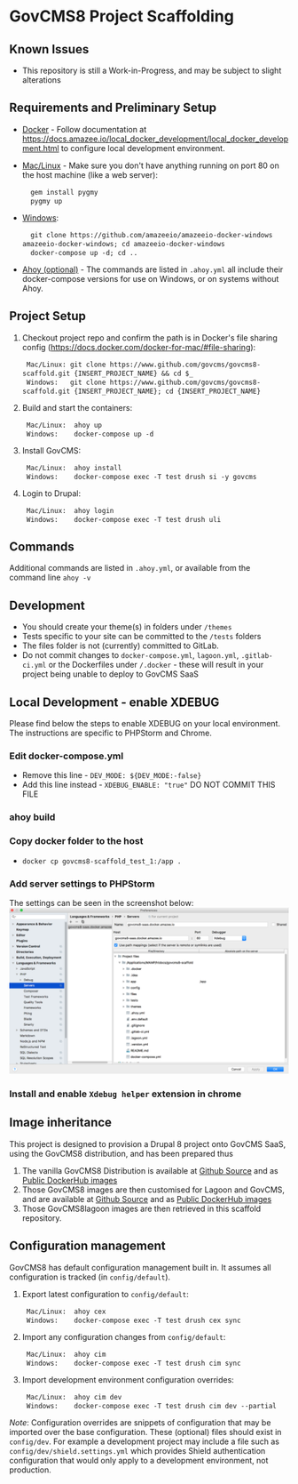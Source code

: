# GovCMS8 Project Scaffolding

## Known Issues

* This repository is still a Work-in-Progress, and may be subject to slight alterations

## Requirements and Preliminary Setup

* [Docker](https://docs.docker.com/install/) - Follow documentation at https://docs.amazee.io/local_docker_development/local_docker_development.html to configure local development environment.

* [Mac/Linux](https://docs.amazee.io/local_docker_development/pygmy.html) - Make sure you don't have anything running on port 80 on the host machine (like a web server):

        gem install pygmy
        pygmy up

* [Windows](https://docs.amazee.io/local_docker_development/windows.html):    

        git clone https://github.com/amazeeio/amazeeio-docker-windows amazeeio-docker-windows; cd amazeeio-docker-windows
        docker-compose up -d; cd ..

* [Ahoy (optional)](http://ahoy-cli.readthedocs.io/en/latest/#installation) - The commands are listed in `.ahoy.yml` all include their docker-compose versions for use on Windows, or on systems without Ahoy.

## Project Setup

1. Checkout project repo and confirm the path is in Docker's file sharing config (https://docs.docker.com/docker-for-mac/#file-sharing):

        Mac/Linux: git clone https://www.github.com/govcms/govcms8-scaffold.git {INSERT_PROJECT_NAME} && cd $_
        Windows:   git clone https://www.github.com/govcms/govcms8-scaffold.git {INSERT_PROJECT_NAME}; cd {INSERT_PROJECT_NAME}

2. Build and start the containers:

        Mac/Linux:  ahoy up
        Windows:    docker-compose up -d

3. Install GovCMS:

        Mac/Linux:  ahoy install
        Windows:    docker-compose exec -T test drush si -y govcms

4. Login to Drupal:

        Mac/Linux:  ahoy login
        Windows:    docker-compose exec -T test drush uli

## Commands

Additional commands are listed in `.ahoy.yml`, or available from the command line `ahoy -v`

## Development

* You should create your theme(s) in folders under `/themes`
* Tests specific to your site can be committed to the `/tests` folders
* The files folder is not (currently) committed to GitLab.
* Do not commit changes to `docker-compose.yml`, `lagoon.yml`, `.gitlab-ci.yml` or the Dockerfiles under `/.docker` - these will result in your project being unable to deploy to GovCMS SaaS

## Local Development - enable XDEBUG
Please find below the steps to enable XDEBUG on your local environment. 
The instructions are specific to PHPStorm and Chrome.

### Edit docker-compose.yml 
* Remove this line - `DEV_MODE: ${DEV_MODE:-false}`
* Add this line instead - `XDEBUG_ENABLE: "true"`
DO NOT COMMIT THIS FILE

### ahoy build

### Copy docker folder to the host
* `docker cp govcms8-scaffold_test_1:/app .`

### Add server settings to PHPStorm
The settings can be seen in the screenshot below:
![alt text](/PHPStorm_server_settings.png?raw=true "PHPStorm")

### Install and enable `Xdebug helper` extension in chrome 

## Image inheritance

This project is designed to provision a Drupal 8 project onto GovCMS SaaS, using the GovCMS8 distribution, and has been prepared thus

1. The vanilla GovCMS8 Distribution is available at [Github Source](https://github.com/govcms/govcms8) and as [Public DockerHub images](https://hub.docker.com/r/govcms8)
2. Those GovCMS8 images are then customised for Lagoon and GovCMS, and are available at [Github Source](https://github.com/govcms/govcms8lagoon) and as [Public DockerHub images](https://hub.docker.com/r/govcms8lagoon)
3. Those GovCMS8lagoon images are then retrieved in this scaffold repository.

## Configuration management

GovCMS8 has default configuration management built in. It assumes all configuration is tracked (in `config/default`).

1. Export latest configuration to `config/default`:

        Mac/Linux:  ahoy cex
        Windows:    docker-compose exec -T test drush cex sync

2. Import any configuration changes from `config/default`:

        Mac/Linux:  ahoy cim
        Windows:    docker-compose exec -T test drush cim sync

3. Import development environment configuration overrides:

        Mac/Linux:  ahoy cim dev
        Windows:    docker-compose exec -T test drush cim dev --partial


*Note*: Configuration overrides are snippets of configuration that may be imported over the base configuration. These (optional) files should exist in `config/dev`.
For example a development project may include a file such as `config/dev/shield.settings.yml` which provides Shield authentication configuration that would only apply to a development environment, not production.
